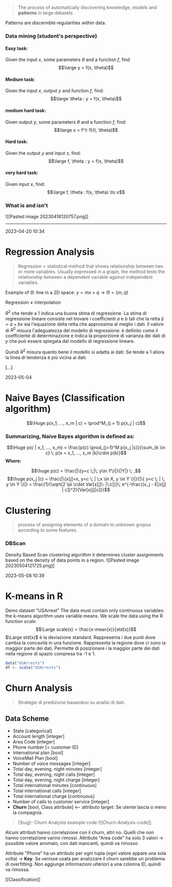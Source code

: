 > The process of automatically discovering knowledge, models and **patterns** in large datasets

Patterns are discernible regularities within data. 

### Data mining (student's perspective)
#### Easy task: 
Given the input $x$, some parameters $\theta$ and a function $f$, find $$\large y = f(x, \theta)$$
#### Medium task: 
Given the input $x$, output $y$ and function $f$, find: $$\large \theta : y = f(x, \theta)$$
#### medium hard task: 
Given output $y$, some parameters $\theta$ and a function $f$, find:  $$\large x = f^{-1}(t, \theta)$$
#### Hard task:
Given the output $y$ and input $x$, find: $$\large f, \theta : y = f(x, \theta)$$
#### very hard task: 
Given input $x$, find: $$\large f, \theta : f(x, \theta) \to x$$


### What is and isn't 
![[Pasted image 20230418120757.png]]

---


2023-04-20 10:34

# Regression Analysis 

> Regression = statistical method that shows relationship between two or more variables. Usually expressed in a graph, the method tests the relationship between a dependent variable against independent variables. 

Example of $\Theta$: line in a 2D space: $y = mx + q \rightarrow \Theta = \{m, q\}$ 

Regression $\neq$ interpolation 

$R^2$ che tende a 1 indica una buona stima di regressione. La stima di regressione lineare consiste nel trovare i coefficienti $a$ e $b$ tali che la retta $\hat{y} = a + bx$ sia l'equazione della retta che approssima al meglio i dati. Il valore di $R^2$ misura l'adeguatezza del modello di regressione: è definito come il coefficiente di determinazione e indica la proporzione di varianza dei dati di $y$ che può essere spiegata dal modello di regressione lineare. 

Quindi $R^2$ misura quanto bene il modello si adatta ai dati: Se tende a 1 allora la linea di tendenza è più vicina ai dati. 

[...]

2023-05-04

# Naive Bayes (Classification algorithm)
$$\Huge p(x_1, ..., x_m | c) = \prod^M_{j = 1} p(x_j | c)$$
### Summarizing, Naive Bayes algorithm is defined as: 

$$\Huge p(c | x_1, ..., x_m) = \frac{p(c) \prod_{j=1}^M p(x_j |c)}{\sum_{k \in c} \; p(x = x_1, ..., x_m |k)\cdot p(k)}$$
**Where:**

$$\huge p(c) = \frac{|\{y=c \;|\; y\in Y\}|}{|Y|} \; ,$$
$$\huge p(x_j |c) = \frac{|\{x[j]=x, y=c \; | \;x \in X, y \in Y \}|}{|\{ y=c \; | \; y \in Y
\}|} = \frac{1}{\sqrt{2 \pi \cdot Var[x[j]\: |\:c]}}\; e^{-\frac{(x_j - E[x[j] | c])^2}{Var[x[j]|c]}}$$ 
# Clustering 
> process of assigning elements of a domain to unknown gropus according to some features. 


### DBScan 
Density Based Scan clustering algorithm 
it determines cluster assignments based on the density of data points in a region. 
![[Pasted image 20230504121725.png]]

2023-05-08 10:39
# K-means in R 
Demo dataset "USArrest"
The data must contain only continuous variables: the k-means algorithm uses variable means. 
We scale the data using the R function *scale*: $$\Large scale(x) = \frac{x-mean(x)}{std(x)}$$
$\Large std(x)$ è la deviazione standard. Rappresenta i due punti dove cambia la concavità in una funzione. Rappresenta la regione dove ci sono la maggior parte dei dati.
Permette di posizionare i la maggior parte dei dati nella regione di spazio compresa tra -1 e 1. 
```R
data("USArrests")
df <- scale("USArrests")
```


# Churn Analysis 

> Strategie di predizione basandosi su analisi di dati. 

## Data Scheme 
- State [categorical]
- Account length [integer]
- Area Code [integer]
- Phone number [= customer ID]
- International plan [bool]
- VoiceMail Plan [bool]
- Number of voice messages [integer]
- Total day, evening, night minutes [integer]
- Total day, evening, night calls [integer]
- Total day, evening, night charge [integer]
- Total international minutes [continuous]
- Total international calls [integer]
- Total international charge [continuous]
- Number of calls to customer service  [integer]
- **Churn** [bool, Class attribute] <-- attributo target: Se utente lascia o meno la compagnia. 


>[!bug]- Churn Analysis example code
>![[Churn-Analysis-code]]

Alcuni attributi hanno correlazione con il churn, altri no. Quelli che non hanno correlazione vanno rimossi. 
Attribute "Area code" ha solo 3 valori -> possibile valore anomalo, con dati mancanti, quindi va rimosso 

Attribute "Phone" ha un attributo per ogni tupla (ogni valore appare una sola volta) -> **Key**. Se venisse usata per analizzare il churn sarebbe un problema di overfitting. Non aggiunge informazioni ulteriori a una colonna ID, quindi va rimossa. 


[[Classification]]